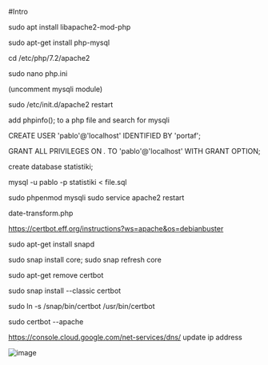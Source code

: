 #Intro



sudo apt install libapache2-mod-php

sudo apt-get install php-mysql

cd /etc/php/7.2/apache2

sudo nano php.ini

(uncomment mysqli module)

sudo /etc/init.d/apache2 restart

add phpinfo(); to a php file and search for mysqli



CREATE USER 'pablo'@'localhost' IDENTIFIED BY 'portaf';

GRANT ALL PRIVILEGES ON *.* TO 'pablo'@'localhost' WITH GRANT OPTION;

create database statistiki;

mysql -u pablo -p statistiki < file.sql


sudo phpenmod mysqli
sudo service apache2 restart

date-transform.php


https://certbot.eff.org/instructions?ws=apache&os=debianbuster

sudo apt-get install snapd

sudo snap install core; sudo snap refresh core

sudo apt-get remove certbot

sudo snap install --classic certbot

sudo ln -s /snap/bin/certbot /usr/bin/certbot

sudo certbot --apache



https://console.cloud.google.com/net-services/dns/
update ip address

![image](https://github.com/pablitomilenio/portfolio/assets/34131550/f63b7637-b144-4e71-a57b-2e6202159b85)
